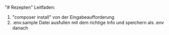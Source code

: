 "# Rezepten" 
Leitfaden:
1) "composer install" von der Eingabeaufforderung
2) .env.sample Datei ausfullen mit dem richtige Info und speichern als .env danach
